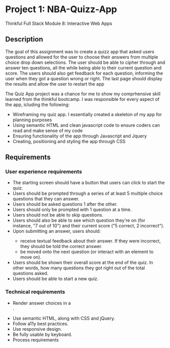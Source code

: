 <h1>Project 1: NBA-Quizz-App</h2>
Thinkful Full Stack Module 8: Interactive Web Apps

<h2>Description</h2>
<p> The goal of this assignment was to create a quizz app that asked users questions and allowed for the user to choose their answers from multiple choice drop down selections. The user should be able to cipher through and answer ten questions, all the while being able to their current question and score. The users should also get feedback for each question, informing the user when they got a question wrong or right. The last page should display the results and allow the user to restart the app<p/> 
<p>The Quiz App project was a chance for me to show my comprhensive skill learned from the thinkful bootcamp. I was responsible for every aspect of the app, icluding the following:</p>
<ul>
  <li>Wireframing my quiz app. I essentially created a skeleton of my app for planning purposes </li>
  <li>Using semantic HTML and clean javascript code to ensure coders can read and make sense of my code</li>
  <li>Ensuring functionality of the app through Javascript and Jquery</li>
  <li>Creating, positioning and styling the app through CSS</li>
 </ul>

 
<h2>Requirements</h2>

<section>
<h3>User experience requirements</h3>
  <ul>
    <li>The starting screen should have a button that users can click to start the quiz.</li>
    <li>Users should be prompted through a series of at least 5 multiple choice questions that they can answer.</li>
    <li>Users should be asked questions 1 after the other.</li>
    <li>Users should only be prompted with 1 question at a time.</li>
    <li>Users should not be able to skip questions.</li>
    <li>Users should also be able to see which question they're on (for instance, "7 out of 10") and their current score ("5 correct, 2 incorrect").</li>
    <li>Upon submitting an answer, users should:</li>
      <ul>
        <li>receive textual feedback about their answer. If they were incorrect, they should be told the correct answer.</li>
        <li>be moved onto the next question (or interact with an element to move on).</li>
        </ul>
    <li>Users should be shown their overall score at the end of the quiz. In other words, how many questions they got right out of the total questions asked.</li>
    <li>Users should be able to start a new quiz.</li>
 </section>

<section>
<h3>Technical requirements</h3>
  <ul>
    <li>Render answer choices in a <form>.</li>
    <li>Use semantic HTML, along with CSS and jQuery.</li>
    <li>Follow a11y best practices.</li>
    <li>Use responsive design.</li>
    <li>Be fully usable by keyboard.</li>
    <li>Process requirements</li>
   </ul>
 </section>
 
